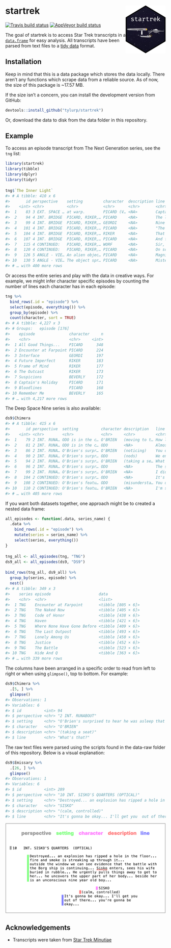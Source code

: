 
<!-- README.md is generated from README.Rmd. Please edit that file -->

# startrek <img src="man/figures/logo.png" align="right" height=150/>

<!-- badges: start -->

[![Travis build
status](https://travis-ci.org/tyluRp/startrek.svg?branch=master)](https://travis-ci.org/tyluRp/startrek)
[![AppVeyor build
status](https://ci.appveyor.com/api/projects/status/github/tyluRp/startrek?branch=master&svg=true)](https://ci.appveyor.com/project/tyluRp/startrek)
<!-- badges: end -->

The goal of startrek is to access Star Trek transcripts in a
[`data.frame`](https://stat.ethz.ch/R-manual/R-devel/library/base/html/data.frame.html)
for easy analysis. All transcripts have been parsed from text files to a
[tidy data](http://vita.had.co.nz/papers/tidy-data.html) format.

## Installation

Keep in mind that this is a data package which stores the data locally.
There aren’t any functions which scrape data from a reliable source. As
of now, the size of this package is ~17.57 MB.

If the size isn’t a concern, you can install the development version
from GitHub:

``` r
devtools::install_github("tylurp/startrek")
```

Or, download the data to disk from the data folder in this repository.

## Example

To access an episode transcript from The Next Generation series, see the
`tng` list:

``` r
library(startrek)
library(tibble)
library(dplyr)
library(tidyr)

tng$`The Inner Light`
#> # A tibble: 410 x 6
#>       id perspective    setting         character  description line        
#>    <int> <chr>          <chr>           <chr>      <chr>       <chr>       
#>  1    83 3 EXT. SPACE … at warp.        PICARD (V… <NA>        Captain's l…
#>  2    94 4 INT. BRIDGE  PICARD, RIKER,… PICARD     <NA>        The last ti…
#>  3    99 4 INT. BRIDGE  PICARD, RIKER,… GEORDI     <NA>        Nine hours.…
#>  4   101 4 INT. BRIDGE  PICARD, RIKER,… PICARD     <NA>        "The entire…
#>  5   104 4 INT. BRIDGE  PICARD, RIKER,… RIKER      <NA>        That's a li…
#>  6   107 4 INT. BRIDGE  PICARD, RIKER,… PICARD     <NA>        And for me.…
#>  7   115 4 CONTINUED:   PICARD, RIKER,… WORF       <NA>        Sir, sensor…
#>  8   120 4 CONTINUED:   PICARD, RIKER,… PICARD     <NA>        On screen.  
#>  9   126 5 ANGLE - VIE… An alien objec… PICARD     <NA>        Magnify.    
#> 10   130 5 ANGLE - VIE… The object spr… PICARD     <NA>        Mister Data?
#> # … with 400 more rows
```

Or access the entire series and play with the data in creative ways. For
example, we might infer character specific episodes by counting the
number of lines each character has in each episode:

``` r
tng %>% 
  bind_rows(.id = "episode") %>% 
  select(episode, everything()) %>% 
  group_by(episode) %>% 
  count(character, sort = TRUE)
#> # A tibble: 4,227 x 3
#> # Groups:   episode [176]
#>    episode               character     n
#>    <chr>                 <chr>     <int>
#>  1 All Good Things...    PICARD      348
#>  2 Encounter at Farpoint PICARD      224
#>  3 Interface             GEORDI      197
#>  4 Future Imperfect      RIKER       183
#>  5 Frame of Mind         RIKER       177
#>  6 The Outcast           RIKER       173
#>  7 Suspicions            BEVERLY     172
#>  8 Captain's Holiday     PICARD      171
#>  9 Bloodlines            PICARD      168
#> 10 Remember Me           BEVERLY     165
#> # … with 4,217 more rows
```

The Deep Space Nine series is also available:

``` r
ds9$Chimera
#> # A tibble: 415 x 6
#>       id perspective  setting          character description   line        
#>    <int> <chr>        <chr>            <chr>     <chr>         <chr>       
#>  1    79 2 INT. RUNA… ODO is in the c… O'BRIEN   (moving to t… How long wa…
#>  2    81 2 INT. RUNA… ODO is in the c… ODO       <NA>          Almost two …
#>  3    86 2 INT. RUNA… O'Brien's surpr… O'BRIEN   (noticing)    You dropped…
#>  4    90 2 INT. RUNA… O'Brien's surpr… ODO       (nods)        We entered …
#>  5    94 2 INT. RUNA… O'Brien's surpr… O'BRIEN   (taking a se… What's that?
#>  6    96 2 INT. RUNA… O'Brien's surpr… ODO       <NA>          The shopkee…
#>  7    99 2 INT. RUNA… O'Brien's surpr… O'BRIEN   <NA>          I didn't kn…
#>  8   104 2 CONTINUED: O'Brien's surpr… ODO       <NA>          It's a pres…
#>  9   108 2 CONTINUED: O'Brien's featu… ODO       (misundersta… You don't t…
#> 10   110 2 CONTINUED: O'Brien's featu… O'BRIEN   <NA>          I'm sure sh…
#> # … with 405 more rows
```

If you want both datasets together, one approach might be to created a
nested data frame:

``` r
all_episodes <- function(.data, series_name) {
  .data %>% 
    bind_rows(.id = "episode") %>% 
    mutate(series = series_name) %>% 
    select(series, everything())
}

tng_all <- all_episodes(tng, "TNG")
ds9_all <- all_episodes(ds9, "DS9")

bind_rows(tng_all, ds9_all) %>% 
  group_by(series, episode) %>% 
  nest() 
#> # A tibble: 349 x 3
#>    series episode                     data              
#>    <chr>  <chr>                       <list>            
#>  1 TNG    Encounter at Farpoint       <tibble [805 × 6]>
#>  2 TNG    The Naked Now               <tibble [405 × 6]>
#>  3 TNG    Code of Honor               <tibble [438 × 6]>
#>  4 TNG    Haven                       <tibble [421 × 6]>
#>  5 TNG    Where None Have Gone Before <tibble [409 × 6]>
#>  6 TNG    The Last Outpost            <tibble [493 × 6]>
#>  7 TNG    Lonely Among Us             <tibble [450 × 6]>
#>  8 TNG    Justice                     <tibble [452 × 6]>
#>  9 TNG    The Battle                  <tibble [523 × 6]>
#> 10 TNG    Hide And Q                  <tibble [363 × 6]>
#> # … with 339 more rows
```

The columns have been arranged in a specific order to read from left to
right or when using `glimpse()`, top to bottom. For example:

``` r
ds9$Chimera %>% 
  .[5, ] %>% 
  glimpse()
#> Observations: 1
#> Variables: 6
#> $ id          <int> 94
#> $ perspective <chr> "2 INT. RUNABOUT"
#> $ setting     <chr> "O'Brien's surprised to hear he was asleep that long…
#> $ character   <chr> "O'BRIEN"
#> $ description <chr> "(taking a seat)"
#> $ line        <chr> "What's that?"
```

The raw text files were parsed using the scripts found in the data-raw
folder of this repository. Below is a visual explanation:

``` r
ds9$Emissary %>% 
  .[26, ] %>% 
  glimpse()
#> Observations: 1
#> Variables: 6
#> $ id          <int> 289
#> $ perspective <chr> "10 INT. SISKO'S QUARTERS (OPTICAL)"
#> $ setting     <chr> "Destroyed... an explosion has ripped a hole in the …
#> $ character   <chr> "SISKO"
#> $ description <chr> "(calm, controlled)"
#> $ line        <chr> "It's gonna be okay... I'll get you  out of there...…
```

<img src="man/figures/parse-diagram.png" width="550px" />

## Acknowledgements

  - Transcripts were taken from [Star Trek
    Minutiae](http://www.st-minutiae.com/resources/scripts/)
